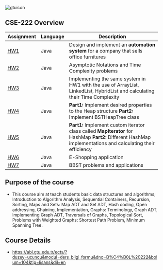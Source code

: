 ![gtuicon](https://seeklogo.com/images/G/gebze-teknik-universitesi-gtu-logo-DB51C963F7-seeklogo.com.png)
## CSE-222 Overview

Assignment  | Language | Description
------------- | ------------- | -------------
[HW1](https://github.com/mbulucay/CSE-222-Data-Structures-and-Algorithms/tree/main/Hw1)  | Java | Design and implement an __automation system__ for a company that sells office furnitures
[HW2](https://github.com/mbulucay/CSE-222-Data-Structures-and-Algorithms/tree/main/Hw2)  | Java | Asymptotic Notations and Time Complexity problems
[HW3](https://github.com/mbulucay/CSE-222-Data-Structures-and-Algorithms/tree/main/Hw3)  | Java | Implementing the same system in HW1 with the use of ArrayList, LinkedList, HybridList and calculating their Time Complexity
[HW4](https://github.com/mbulucay/CSE-222-Data-Structures-and-Algorithms/tree/main/Hw4)  | Java | __Part1:__ Implement desired properties to the Heap structure __Part2:__  Implement  BSTHeapTree class
[HW5](https://github.com/mbulucay/CSE-222-Data-Structures-and-Algorithms/tree/main/Hw5)  | Java | __Part1:__ Implement custom iterator class called __MapIterator__ for HashMap __Part2:__  Different HashMap implementations and calculating their efficiency 
[HW6](https://github.com/mbulucay/CSE-222-Data-Structures-and-Algorithms/tree/main/Hw6)  | Java | E-Shopping application
[HW7](https://github.com/mbulucay/CSE-222-Data-Structures-and-Algorithms/tree/main/Hw7)  | Java | BBST problems and applications

## Purpose of the course
- This course aim at teach students basic data structures and algorithms; Introduction to Algorithm Analysis, Sequential Containers, Recursion, Sorting, Maps and Sets: Map ADT and Set ADT, Hash coding, Open addressing, Chaining, Implementation, Graphs: Terminology, Graph ADT, Implementing Graph ADT, Traversals of Graphs, Topological Sort, Problems with Weighted Graphs: Shortest Path Problem, Minimum Spanning Tree.

## Course Details
- https://abl.gtu.edu.tr/ects/?duzey=ucuncu&modul=ders_bilgi_formu&dno=B%C4%B0L%20222&bolum=104&tip=lisans&dil=en
